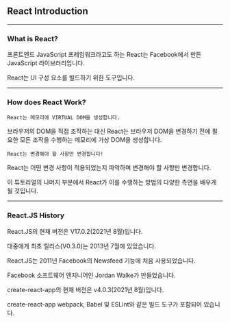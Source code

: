 ## React Introduction

---

### What is React?

프론트엔드 JavaScript 프레임워크라고도 하는 React는 Facebook에서 만든 JavaScript 라이브러리입니다.

React는 UI 구성 요소를 빌드하기 위한 도구입니다.

---

### How does React Work?

    React는 메모리에 VIRTUAL DOM을 생성합니다.

브라우저의 DOM을 직접 조작하는 대신 React는 브라우저 DOM을 변경하기 전에 필요한 모든 조작을 수행하는 메모리에 가상 DOM을 생성합니다.

    React는 변경해야 할 사항만 변경합니다!

React는 어떤 변경 사항이 적용되었는지 파악하며 변경해야 할 사항만 변경합니다.

이 튜토리얼의 나머지 부분에서 React가 이를 수행하는 방법의 다양한 측면을 배우게 될 것입니다.

---

### React.JS History

React.JS의 현재 버전은 V17.0.2(2021년 8월)입니다.

대중에게 최초 릴리스(V0.3.0)는 2013년 7월에 있었습니다.

React.JS는 2011년 Facebook의 Newsfeed 기능에 처음 사용되었습니다.

Facebook 소프트웨어 엔지니어인 Jordan Walke가 만들었습니다.

create-react-app의 현재 버전은 v4.0.3(2021년 8월)입니다.

create-react-app webpack, Babel 및 ESLint와 같은 빌드 도구가 포함되어 있습니다.
